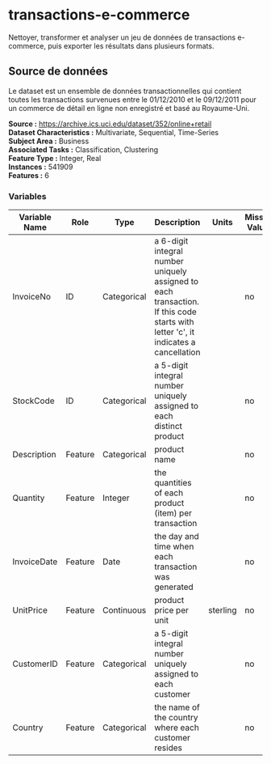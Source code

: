 # transactions-e-commerce

Nettoyer, transformer et analyser un jeu de données de transactions e-commerce, puis exporter les résultats dans plusieurs formats.

## Source de données 

Le dataset est un ensemble de données transactionnelles qui contient toutes les transactions survenues entre le 01/12/2010 et le 09/12/2011 pour un commerce de détail en ligne non enregistré et basé au Royaume-Uni.

**Source :** https://archive.ics.uci.edu/dataset/352/online+retail  
**Dataset Characteristics :** Multivariate, Sequential, Time-Series  
**Subject Area :** Business  
**Associated Tasks :** Classification, Clustering  
**Feature Type :** Integer, Real  
**Instances :** 541909  
**Features :** 6

### Variables

| Variable Name | Role | Type | Description | Units | Missing Values |
|---------------|------|------|-------------|-------|----------------|
| InvoiceNo	| ID | Categorical | a 6-digit integral number uniquely assigned to each transaction. If this code starts with letter 'c', it indicates a cancellation | | no
| StockCode | ID | Categorical | a 5-digit integral number uniquely assigned to each distinct product | | no
| Description |	Feature | Categorical |	product name | | no
| Quantity | Feature | Integer | the quantities of each product (item) per transaction | | no
| InvoiceDate |	Feature | Date | the day and time when each transaction was generated | | no
| UnitPrice | Feature | Continuous | product price per unit	| sterling | no
| CustomerID | Feature | Categorical | a 5-digit integral number uniquely assigned to each customer | | no
| Country |	Feature | Categorical | the name of the country where each customer resides | | no